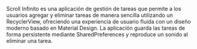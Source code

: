 Scroll Infinito es una aplicación de gestión de tareas que permite a los usuarios agregar y eliminar tareas de manera sencilla utilizando un RecyclerView, 
ofreciendo una experiencia de usuario fluida con un diseño moderno basado en Material Design. La aplicación guarda las tareas de forma persistente mediante SharedPreferences 
y reproduce un sonido al eliminar una tarea.
